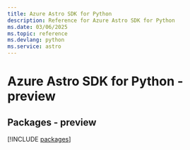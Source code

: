 ```yaml
---
title: Azure Astro SDK for Python
description: Reference for Azure Astro SDK for Python
ms.date: 03/06/2025
ms.topic: reference
ms.devlang: python
ms.service: astro
---
```

# Azure Astro SDK for Python - preview
## Packages - preview
[!INCLUDE [packages](astro-index.md)]